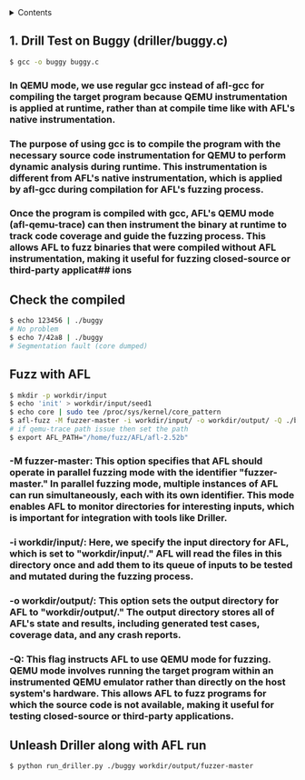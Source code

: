 <details markdown='1'>

<summary>Contents</summary>

1. [Drill Test on buggy- A simple example](#buggy)

</details>

<a name="buggy"></a>
## 1. Drill Test on Buggy (driller/buggy.c)

```sh
$ gcc -o buggy buggy.c
```
### In QEMU mode, we use regular gcc instead of afl-gcc for compiling the target program because QEMU instrumentation is applied at runtime, rather than at compile time like with AFL's native instrumentation.

### The purpose of using gcc is to compile the program with the necessary source code instrumentation for QEMU to perform dynamic analysis during runtime. This instrumentation is different from AFL's native instrumentation, which is applied by afl-gcc during compilation for AFL's fuzzing process.

### Once the program is compiled with gcc, AFL's QEMU mode (afl-qemu-trace) can then instrument the binary at runtime to track code coverage and guide the fuzzing process. This allows AFL to fuzz binaries that were compiled without AFL instrumentation, making it useful for fuzzing closed-source or third-party applicat## ions

## Check the compiled
```sh
$ echo 123456 | ./buggy
# No problem
$ echo 7/42a8 | ./buggy
# Segmentation fault (core dumped)
```

## Fuzz with AFL
```sh
$ mkdir -p workdir/input
$ echo 'init' > workdir/input/seed1
$ echo core | sudo tee /proc/sys/kernel/core_pattern
$ afl-fuzz -M fuzzer-master -i workdir/input/ -o workdir/output/ -Q ./buggy
# if qemu-trace path issue then set the path
$ export AFL_PATH="/home/fuzz/AFL/afl-2.52b"
```

###    -M fuzzer-master: This option specifies that AFL should operate in parallel fuzzing mode with the identifier "fuzzer-master." In parallel fuzzing mode, multiple instances of AFL can run simultaneously, each with its own identifier. This mode enables AFL to monitor directories for interesting inputs, which is important for integration with tools like Driller.

###    -i workdir/input/: Here, we specify the input directory for AFL, which is set to "workdir/input/." AFL will read the files in this directory once and add them to its queue of inputs to be tested and mutated during the fuzzing process.

###    -o workdir/output/: This option sets the output directory for AFL to "workdir/output/." The output directory stores all of AFL's state and results, including generated test cases, coverage data, and any crash reports.

###    -Q: This flag instructs AFL to use QEMU mode for fuzzing. QEMU mode involves running the target program within an instrumented QEMU emulator rather than directly on the host system's hardware. This allows AFL to fuzz programs for which the source code is not available, making it useful for testing closed-source or third-party applications.

## Unleash Driller along with AFL run

```sh
$ python run_driller.py ./buggy workdir/output/fuzzer-master
```




